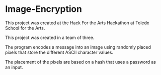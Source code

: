 # Image-Encryption

This project was created at the Hack For the Arts Hackathon at Toledo School for the Arts.

This project was created in a team of three.

The program encodes a message into an image using randomly placed pixels that store the different ASCII character values.

The placement of the pixels are based on a hash that uses a password as an input. 
